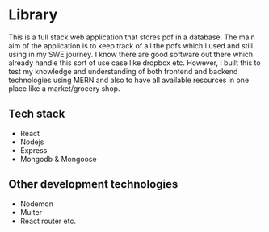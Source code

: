 # Library
This is a full stack web application that stores pdf in a database.
The main aim of the application is to keep track of all the pdfs which I used and still using in my SWE journey. I know there are good software out there which already handle this sort of use case like dropbox etc. However, I built this to test my knowledge and understanding of both frontend and backend technologies using MERN and also to have all available resources in one place like a market/grocery shop.

## Tech stack
- React
- Nodejs
- Express
- Mongodb & Mongoose

## Other development technologies
- Nodemon
- Multer
- React router etc.

